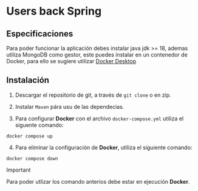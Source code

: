 # Users back Spring
## Especificaciones
Para poder funcionar la aplicación debes instalar java jdk >= 18, ademas utiliza MongoDB como gestor, este puedes instalar en un contenedor de Docker,
para ello se sugiere utilizar [Docker Desktop](https://www.docker.com/products/docker-desktop/)
## Instalación

1. Descargar el repositorio de git, a través de `git clone` o en zip.

2. Instalar `Maven` pára usu de las dependecias.
3. Para configurar **Docker** con el archivo  `docker-compose.yml` utiliza el siguente comando:
```
docker compose up
```
4. Para eliminar la configuración de **Docker**, utiliza el siguiente comando:
```
docker compose down
```
>[!IMPORTANT]
>
>Para poder utlizar los comando anterios debe estar en ejecución **Docker**.